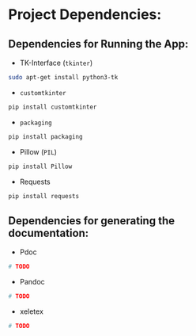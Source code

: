 # Project Dependencies:

## Dependencies for Running the App:

* TK-Interface (`tkinter`)

```sh
sudo apt-get install python3-tk
```

* `customtkinter`

```sh
pip install customtkinter
```

* `packaging`

```sh
pip install packaging
```

* Pillow (`PIL`)

```sh
pip install Pillow
```

* Requests

```sh
pip install requests
```

## Dependencies for generating the documentation:

* Pdoc

```sh
# TODO
```

* Pandoc

```sh
# TODO
```

* xeletex

```sh
# TODO
```
